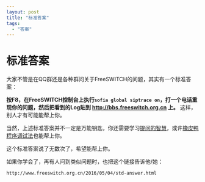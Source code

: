 ```yaml
---
layout: post
title: "标准答案"
tags:
  - "答案"
---
```


# 标准答案

大家不管是在QQ群还是各种群问关于FreeSWITCH的问题，其实有一个标准答案：

**按F8，在FreeSWITCH控制台上执行`sofia global siptrace on`，打一个电话重现你的问题，然后把看到的Log贴到 <http://bbs.freeswitch.org.cn> 上。** 这样，别人才有可能能帮上你。

当然，上述标准答案并不一定是万能钥匙，你还需要学习[提问的智慧](http://doc.zengrong.net/smart-questions/cn.html)，或许[橡皮鸭程序调试法](http://coolshell.cn/articles/1719.html)也能帮上你。


这个标准答案说了无数次了，希望能帮上你。

如果你学会了，再有人问到类似问题时，也把这个链接告诉他/她：

`http://www.freeswitch.org.cn/2016/05/04/std-answer.html`
